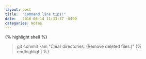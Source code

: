 ```yaml
---
layout: post
title:  "Command line tips!"
date:   2016-06-14 11:33:37 -0400
categories: Notes
---
```



{% highlight shell %}
>git commit -am "Clear directories. (Remove deleted files.)"
{% endhighlight %}